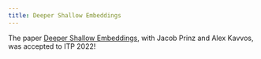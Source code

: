 ```yaml
---
title: Deeper Shallow Embeddings
---
```


The paper [Deeper Shallow Embeddings](/pdf/DeeperShallowEmbeddings.pdf), with
Jacob Prinz and Alex Kavvos, was accepted to ITP 2022!

